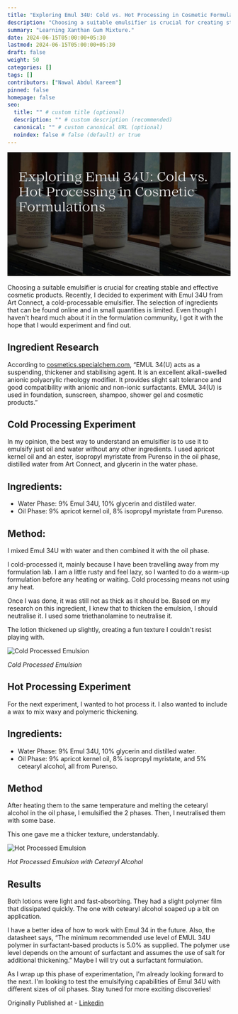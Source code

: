 ```yaml
---
title: "Exploring Emul 34U: Cold vs. Hot Processing in Cosmetic Formulations 🧪."
description: "Choosing a suitable emulsifier is crucial for creating stable and effective cosmetic products."
summary: "Learning Xanthan Gum Mixture."
date: 2024-06-15T05:00:00+05:30
lastmod: 2024-06-15T05:00:00+05:30
draft: false
weight: 50
categories: []
tags: []
contributors: ["Nawal Abdul Kareem"]
pinned: false
homepage: false
seo:
  title: "" # custom title (optional)
  description: "" # custom description (recommended)
  canonical: "" # custom canonical URL (optional)
  noindex: false # false (default) or true
---
```


![Blog Poster](./img/Poster.jpg)


Choosing a suitable emulsifier is crucial for creating stable and effective cosmetic products. Recently, I decided to experiment with Emul 34U from Art Connect, a cold-processable emulsifier. The selection of ingredients that can be found online and in small quantities is limited. Even though I haven't heard much about it in the formulation community, I got it with the hope that I would experiment and find out.


## Ingredient Research

According to [cosmetics.specialchem.com](http://cosmetics.specialchem.com/), “EMUL 34(U) acts as a suspending, thickener and stabilising agent. It is an excellent alkali-swelled anionic polyacrylic rheology modifier. It provides slight salt tolerance and good compatibility with anionic and non-ionic surfactants. EMUL 34(U) is used in foundation, sunscreen, shampoo, shower gel and cosmetic products.”

## Cold Processing Experiment

In my opinion, the best way to understand an emulsifier is to use it to emulsify just oil and water without any other ingredients. I used apricot kernel oil and an ester, isopropyl myristate from Purenso in the oil phase, distilled water from Art Connect, and glycerin in the water phase.

## Ingredients:

* Water Phase: 9% Emul 34U, 10% glycerin and distilled water.
* Oil Phase: 9% apricot kernel oil, 8% isopropyl myristate from Purenso.


## Method:

I mixed Emul 34U with water and then combined it with the oil phase.

I cold-processed it, mainly because I have been travelling away from my formulation lab. I am a little rusty and feel lazy, so I wanted to do a warm-up formulation before any heating or waiting. Cold processing means not using any heat.

Once I was done, it was still not as thick as it should be. Based on my research on this ingredient, I knew that to thicken the emulsion, I should neutralise it. I used some triethanolamine to neutralise it.

The lotion thickened up slightly, creating a fun texture I couldn't resist playing with.

![Cold Processed Emulsion](./img/ColdProcessedEmulsion.gif)

_Cold Processed Emulsion_


## Hot Processing Experiment

For the next experiment, I wanted to hot process it. I also wanted to include a wax to mix waxy and polymeric thickening.

## Ingredients:
* Water Phase: 9% Emul 34U, 10% glycerin and distilled water.
* Oil Phase: 9% apricot kernel oil, 8% isopropyl myristate, and 5% cetearyl alcohol, all from Purenso.


## Method
After heating them to the same temperature and melting the cetearyl alcohol in the oil phase, I emulsified the 2 phases. Then, I neutralised them with some base.

This one gave me a thicker texture, understandably.

![Hot Processed Emulsion](./img/HotProcessedEmulsion.gif)

_Hot Processed Emulsion with Cetearyl Alcohol_

## Results
Both lotions were light and fast-absorbing.  They had a slight polymer film that dissipated quickly. The one with cetearyl alcohol soaped up a bit on application.

I have a better idea of how to work with Emul 34 in the future. Also, the datasheet says, “The minimum recommended use level of EMUL 34U polymer in surfactant-based products is 5.0% as supplied. The polymer use level depends on the amount of surfactant and assumes the use of salt for additional thickening.” Maybe I will try out a surfactant formulation.

As I wrap up this phase of experimentation, I'm already looking forward to the next. I'm looking to test the emulsifying capabilities of Emul 34U with different sizes of oil phases. Stay tuned for more exciting discoveries!

Originally Published at - [Linkedin](https://www.linkedin.com/pulse/exploring-emul-34u-cold-vs-hot-processing-cosmetic-nawal-abdul-kareem-8qvac/?trackingId=cIxBBFryQ5%2BcavWik11V1w%3D%3D)





